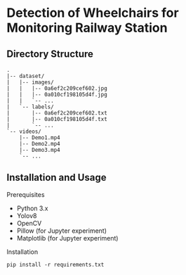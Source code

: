 # Detection of Wheelchairs for Monitoring Railway Station

## Directory Structure

```
.
|-- dataset/
|   |-- images/
|   |   |-- 0a6ef2c209cef602.jpg
|   |   |-- 0a010cf198105d4f.jpg
|   |   `-- ...
|   `-- labels/
|       |-- 0a6ef2c209cef602.txt
|       |-- 0a010cf198105d4f.txt
|       `-- ...
`-- videos/
    |-- Demo1.mp4
    |-- Demo2.mp4
    |-- Demo3.mp4
    `-- ...
```

## Installation and Usage
Prerequisites
- Python 3.x
- Yolov8
- OpenCV
- Pillow (for Jupyter experiment)
- Matplotlib (for Jupyter experiment)

Installation
```
pip install -r requirements.txt
```
